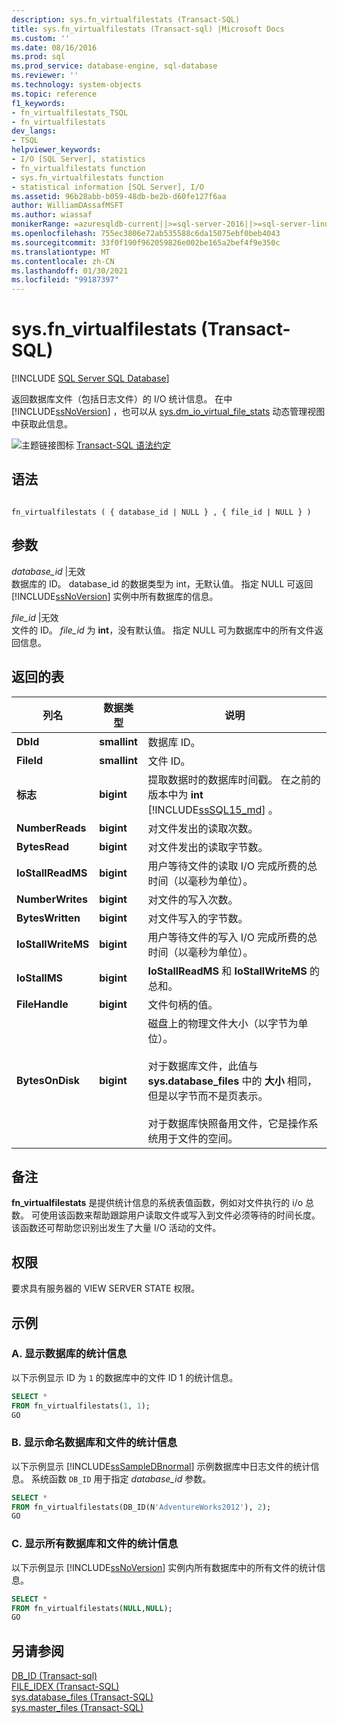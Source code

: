 ```yaml
---
description: sys.fn_virtualfilestats (Transact-SQL)
title: sys.fn_virtualfilestats (Transact-sql) |Microsoft Docs
ms.custom: ''
ms.date: 08/16/2016
ms.prod: sql
ms.prod_service: database-engine, sql-database
ms.reviewer: ''
ms.technology: system-objects
ms.topic: reference
f1_keywords:
- fn_virtualfilestats_TSQL
- fn_virtualfilestats
dev_langs:
- TSQL
helpviewer_keywords:
- I/O [SQL Server], statistics
- fn_virtualfilestats function
- sys.fn_virtualfilestats function
- statistical information [SQL Server], I/O
ms.assetid: 96b28abb-b059-48db-be2b-d60fe127f6aa
author: WilliamDAssafMSFT
ms.author: wiassaf
monikerRange: =azuresqldb-current||>=sql-server-2016||>=sql-server-linux-2017||=azuresqldb-mi-current
ms.openlocfilehash: 755ec3806e72ab535588c6da15075ebf0beb4043
ms.sourcegitcommit: 33f0f190f962059826e002be165a2bef4f9e350c
ms.translationtype: MT
ms.contentlocale: zh-CN
ms.lasthandoff: 01/30/2021
ms.locfileid: "99187397"
---
```

# <a name="sysfn_virtualfilestats-transact-sql"></a>sys.fn_virtualfilestats (Transact-SQL)
[!INCLUDE [SQL Server SQL Database](../../includes/applies-to-version/sql-asdb.md)]

  返回数据库文件（包括日志文件）的 I/O 统计信息。 在中 [!INCLUDE[ssNoVersion](../../includes/ssnoversion-md.md)] ，也可以从 [sys.dm_io_virtual_file_stats](../../relational-databases/system-dynamic-management-views/sys-dm-io-virtual-file-stats-transact-sql.md) 动态管理视图中获取此信息。  

 ![主题链接图标](../../database-engine/configure-windows/media/topic-link.gif "“主题链接”图标") [Transact-SQL 语法约定](../../t-sql/language-elements/transact-sql-syntax-conventions-transact-sql.md)  
  
## <a name="syntax"></a>语法  
  
```  
  
fn_virtualfilestats ( { database_id | NULL } , { file_id | NULL } )  
```  
  
## <a name="arguments"></a>参数  
 *database_id* |无效  
 数据库的 ID。 database_id 的数据类型为 int，无默认值。 指定 NULL 可返回 [!INCLUDE[ssNoVersion](../../includes/ssnoversion-md.md)] 实例中所有数据库的信息。  
  
 *file_id* |无效  
 文件的 ID。 *file_id* 为 **int**，没有默认值。 指定 NULL 可为数据库中的所有文件返回信息。  
  
## <a name="table-returned"></a>返回的表  
  
|列名|数据类型|说明|  
|-----------------|---------------|-----------------|  
|**DbId**|**smallint**|数据库 ID。|  
|**FileId**|**smallint**|文件 ID。|  
|**标志**|**bigint**|提取数据时的数据库时间戳。 在之前的版本中为 **int** [!INCLUDE[ssSQL15_md](../../includes/sssql16-md.md)] 。 |  
|**NumberReads**|**bigint**|对文件发出的读取次数。|  
|**BytesRead**|**bigint**|对文件发出的读取字节数。|  
|**IoStallReadMS**|**bigint**|用户等待文件的读取 I/O 完成所费的总时间（以毫秒为单位）。|  
|**NumberWrites**|**bigint**|对文件的写入次数。|  
|**BytesWritten**|**bigint**|对文件写入的字节数。|  
|**IoStallWriteMS**|**bigint**|用户等待文件的写入 I/O 完成所费的总时间（以毫秒为单位）。|  
|**IoStallMS**|**bigint**|**IoStallReadMS** 和 **IoStallWriteMS** 的总和。|  
|**FileHandle**|**bigint**|文件句柄的值。|  
|**BytesOnDisk**|**bigint**|磁盘上的物理文件大小（以字节为单位）。<br /><br /> 对于数据库文件，此值与 **sys.database_files** 中的 **大小** 相同，但是以字节而不是页表示。<br /><br /> 对于数据库快照备用文件，它是操作系统用于文件的空间。|  
  
## <a name="remarks"></a>备注  
 **fn_virtualfilestats** 是提供统计信息的系统表值函数，例如对文件执行的 i/o 总数。 可使用该函数来帮助跟踪用户读取文件或写入到文件必须等待的时间长度。 该函数还可帮助您识别出发生了大量 I/O 活动的文件。  
  
## <a name="permissions"></a>权限  
 要求具有服务器的 VIEW SERVER STATE 权限。  
  
## <a name="examples"></a>示例  
  
### <a name="a-displaying-statistical-information-for-a-database"></a>A. 显示数据库的统计信息  
 以下示例显示 ID 为 `1` 的数据库中的文件 ID 1 的统计信息。  
  
```sql  
SELECT *  
FROM fn_virtualfilestats(1, 1);  
GO  
```  
  
### <a name="b-displaying-statistical-information-for-a-named-database-and-file"></a>B. 显示命名数据库和文件的统计信息  
 以下示例显示 [!INCLUDE[ssSampleDBnormal](../../includes/sssampledbnormal-md.md)] 示例数据库中日志文件的统计信息。 系统函数 `DB_ID` 用于指定 *database_id* 参数。  
  
```sql  
SELECT *  
FROM fn_virtualfilestats(DB_ID(N'AdventureWorks2012'), 2);  
GO  
```  
  
### <a name="c-displaying-statistical-information-for-all-databases-and-files"></a>C. 显示所有数据库和文件的统计信息  
 以下示例显示 [!INCLUDE[ssNoVersion](../../includes/ssnoversion-md.md)] 实例内所有数据库中的所有文件的统计信息。  
  
```sql  
SELECT *  
FROM fn_virtualfilestats(NULL,NULL);  
GO  
```  
  
## <a name="see-also"></a>另请参阅  
 [DB_ID &#40;Transact-sql&#41;](../../t-sql/functions/db-id-transact-sql.md)   
 [FILE_IDEX (Transact-SQL)](../../t-sql/functions/file-idex-transact-sql.md)   
 [sys.database_files (Transact-SQL)](../../relational-databases/system-catalog-views/sys-database-files-transact-sql.md)   
 [sys.master_files (Transact-SQL)](../../relational-databases/system-catalog-views/sys-master-files-transact-sql.md)  
  
  
